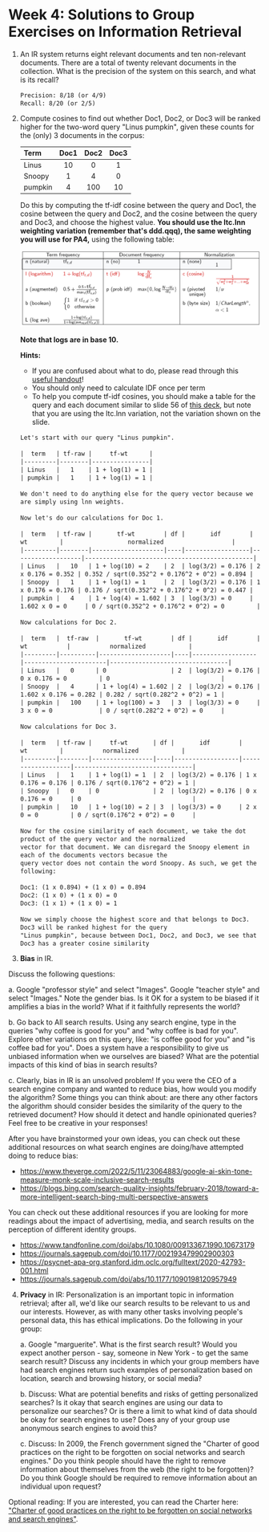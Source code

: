 # Week 4: Solutions to Group Exercises on Information Retrieval

1. An IR system returns eight relevant documents and ten non-relevant documents. There are a total of twenty relevant documents in the collection. 
What is the precision of the system on this search, and what is its recall?

   ```
   Precision: 8/18 (or 4/9)
   Recall: 8/20 (or 2/5)
   ```

2. Compute cosines to find out whether Doc1, Doc2, or Doc3 will be ranked higher for the two-word query "Linus pumpkin", 
given these counts for the (only) 3 documents in the corpus:

   | Term    | Doc1 | Doc2 | Doc3 |
   |:--------|:----:|:----:|:----:|
   | Linus   | 10   | 0    | 1    |
   | Snoopy  | 1    | 4    | 0    |
   | pumpkin | 4    | 100  | 10   |

   Do this by computing the tf-idf cosine between the query and Doc1, the cosine between the query and Doc2, and the cosine between the query and Doc3, 
and choose the highest value. **You should use the ltc.lnn weighting variation (remember that's ddd.qqq), the same weighting you will use for PA4,** using the following table:

   ![Weighting variations table](cosinechart.jpeg)

   **Note that logs are in base 10.**
   
   **Hints:**
   - If you are confused about what to do, please read through this [useful handout](CS124_IR_Handout.pdf)!
   - You should only need to calculate IDF once per term
   - To help you compute tf-idf cosines, you should make a table for the query and each document similar to slide 56 of [this deck](https://spark-public.s3.amazonaws.com/cs124/slides/ir-2.pdf), but note that you are using the ltc.lnn variation, not the variation shown on the slide.

   ```
   Let's start with our query "Linus pumpkin".
   
   |  term   | tf-raw |     tf-wt      |
   |---------|--------|----------------|
   | Linus   |   1    | 1 + log(1) = 1 |
   | pumpkin |   1    | 1 + log(1) = 1 |
   
   We don't need to do anything else for the query vector because we are simply using lnn weights.
   
   Now let's do our calculations for Doc 1.
   
   |  term   | tf-raw |       tf-wt        | df |       idf        |        wt         |                  normalized                   |
   |---------|--------|--------------------|----|------------------|-------------------|-----------------------------------------------|
   | Linus   |   10   | 1 + log(10) = 2    | 2  | log(3/2) = 0.176 | 2 x 0.176 = 0.352 | 0.352 / sqrt(0.352^2 + 0.176^2 + 0^2) = 0.894 |
   | Snoopy  |   1    | 1 + log(1) = 1     | 2  | log(3/2) = 0.176 | 1 x 0.176 = 0.176 | 0.176 / sqrt(0.352^2 + 0.176^2 + 0^2) = 0.447 |
   | pumpkin |   4    | 1 + log(4) = 1.602 | 3  | log(3/3) = 0     | 1.602 x 0 = 0     | 0 / sqrt(0.352^2 + 0.176^2 + 0^2) = 0         |
   
   Now calculations for Doc 2.
   
   |  term   |  tf-raw  |       tf-wt        | df |       idf        |          wt           |           normalized            |
   |---------|----------|--------------------|----|------------------|-----------------------|---------------------------------|
   | Linus   |   0      | 0                  | 2  | log(3/2) = 0.176 | 0 x 0.176 = 0         | 0                               |
   | Snoopy  |   4      | 1 + log(4) = 1.602 | 2  | log(3/2) = 0.176 | 1.602 x 0.176 = 0.282 | 0.282 / sqrt(0.282^2 + 0^2) = 1 |
   | pumpkin |   100    | 1 + log(100) = 3   | 3  | log(3/3) = 0     | 3 x 0 = 0             | 0 / sqrt(0.282^2 + 0^2) = 0     |
   
   Now calculations for Doc 3.
   
   |  term   | tf-raw |     tf-wt       | df |       idf        |        wt         |           normalized            |
   |---------|--------|-----------------|----|------------------|-------------------|---------------------------------|
   | Linus   |   1    | 1 + log(1) = 1  | 2  | log(3/2) = 0.176 | 1 x 0.176 = 0.176 | 0.176 / sqrt(0.176^2 + 0^2) = 1 |
   | Snoopy  |   0    | 0               | 2  | log(3/2) = 0.176 | 0 x 0.176 = 0     | 0                               |
   | pumpkin |   10   | 1 + log(10) = 2 | 3  | log(3/3) = 0     | 2 x 0 = 0         | 0 / sqrt(0.176^2 + 0^2) = 0     |
   
   Now for the cosine similarity of each document, we take the dot product of the query vector and the normalized 
   vector for that document. We can disregard the Snoopy element in each of the documents vectors becasue the 
   query vector does not contain the word Snoopy. As such, we get the following:
   
   Doc1: (1 x 0.894) + (1 x 0) = 0.894
   Doc2: (1 x 0) + (1 x 0) = 0
   Doc3: (1 x 1) + (1 x 0) = 1
   
   Now we simply choose the highest score and that belongs to Doc3. Doc3 will be ranked highest for the query 
   "Linus pumpkin", because between Doc1, Doc2, and Doc3, we see that Doc3 has a greater cosine similarity
   ```

3. **Bias** in IR. 

Discuss the following questions: 

   a. Google "professor style" and select "Images". Google "teacher style" and select "Images." Note the gender bias. Is it OK for a system to be biased if it amplifies a bias in the world? What if it faithfully represents the world?
   
   b. Go back to All search results. Using any search engine, type in the queries "why coffee is good for you" and "why coffee is bad for you". Explore other variations on this query, like: "is coffee good for you" and "is coffee bad for you". Does a system have a responsibility to give us unbiased information when we ourselves are biased? What are the potential impacts of this kind of bias in search results? 
   
   c. Clearly, bias in IR is an unsolved problem! If you were the CEO of a search engine company and wanted to reduce bias, how would you modify the algorithm? Some things you can think about: are there any other factors the algorithm should consider besides the similarity of the query to the retrieved document? How should it detect and handle opinionated queries? Feel free to be creative in your responses!

   After you have brainstormed your own ideas, you can check out these additional resources on what search engines are doing/have attempted doing to reduce bias:
   - https://www.theverge.com/2022/5/11/23064883/google-ai-skin-tone-measure-monk-scale-inclusive-search-results 
   - https://blogs.bing.com/search-quality-insights/february-2018/toward-a-more-intelligent-search-bing-multi-perspective-answers
   
   You can check out these additional resources if you are looking for more readings about the impact of advertising, media, and search results 
on the perception of different identity groups.
   - https://www.tandfonline.com/doi/abs/10.1080/00913367.1990.10673179  
   - https://journals.sagepub.com/doi/10.1177/002193479902900303
   - https://psycnet-apa-org.stanford.idm.oclc.org/fulltext/2020-42793-001.html
   - https://journals.sagepub.com/doi/abs/10.1177/1090198120957949

4. **Privacy** in IR: Personalization is an important topic in information retrieval; after all, we'd like our search results to be relevant to us and our interests.
 However, as with many other tasks involving people's personal data, this has ethical implications. Do the following in your group:
 
   a. Google "marguerite". What is the first search result? Would you expect another person - say, someone in New York - to get the same search result? 
Discuss any incidents in which your group members have had search engines return such examples of personalization based on location, search and browsing history, or social media?
  
   b. Discuss: What are potential benefits and risks of getting personalized searches? Is it okay that search engines are using our data to personalize our searches? Or is there a limit to what kind of data should be okay for search engines to use? Does any of your group use anonymous search engines to avoid this?
      
   c. Discuss: In 2009, the French government signed the "Charter of good practices on the right to be forgotten on social networks and search engines." 
      Do you think people should have the right to remove information about themselves from the web (the right to be forgotten)? 
Do you think Google should be required to remove information about an individual upon request?

Optional reading: If you are interested, you can read the Charter here: ["Charter of good practices on the right to be forgotten on social networks and search engines"](https://fr.wikisource.org/wiki/Charte_du_droit_%C3%A0_l%E2%80%99oubli_dans_les_sites_collaboratifs_et_les_moteurs_de_recherche).
